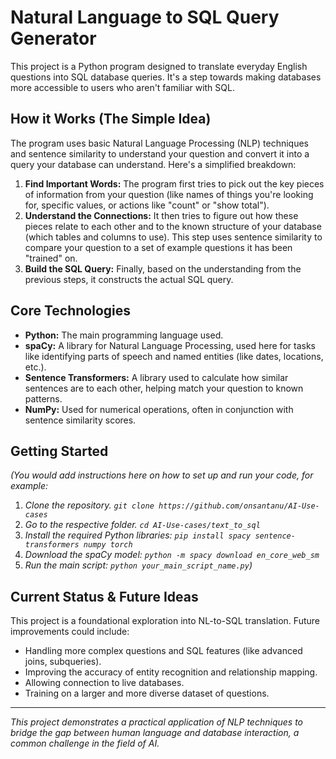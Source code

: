 # Natural Language to SQL Query Generator

This project is a Python program designed to translate everyday English questions into SQL database queries. It's a step towards making databases more accessible to users who aren't familiar with SQL.

## How it Works (The Simple Idea)

The program uses basic Natural Language Processing (NLP) techniques and sentence similarity to understand your question and convert it into a query your database can understand. Here's a simplified breakdown:

1.  **Find Important Words:** The program first tries to pick out the key pieces of information from your question (like names of things you're looking for, specific values, or actions like "count" or "show total").
2.  **Understand the Connections:** It then tries to figure out how these pieces relate to each other and to the known structure of your database (which tables and columns to use). This step uses sentence similarity to compare your question to a set of example questions it has been "trained" on.
3.  **Build the SQL Query:** Finally, based on the understanding from the previous steps, it constructs the actual SQL query.

## Core Technologies

* **Python:** The main programming language used.
* **spaCy:** A library for Natural Language Processing, used here for tasks like identifying parts of speech and named entities (like dates, locations, etc.).
* **Sentence Transformers:** A library used to calculate how similar sentences are to each other, helping match your question to known patterns.
* **NumPy:** Used for numerical operations, often in conjunction with sentence similarity scores.

## Getting Started

*(You would add instructions here on how to set up and run your code, for example:*

1.  *Clone the repository. `git clone https://github.com/onsantanu/AI-Use-cases`*
2.  *Go to the respective folder. `cd AI-Use-cases/text_to_sql`*
2.  *Install the required Python libraries: `pip install spacy sentence-transformers numpy torch`*
3.  *Download the spaCy model: `python -m spacy download en_core_web_sm`*
4.  *Run the main script: `python your_main_script_name.py`)*

## Current Status & Future Ideas

This project is a foundational exploration into NL-to-SQL translation. Future improvements could include:

* Handling more complex questions and SQL features (like advanced joins, subqueries).
* Improving the accuracy of entity recognition and relationship mapping.
* Allowing connection to live databases.
* Training on a larger and more diverse dataset of questions.



---
*This project demonstrates a practical application of NLP techniques to bridge the gap between human language and database interaction, a common challenge in the field of AI.*
